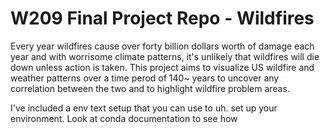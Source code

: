 # W209 Final Project Repo - Wildfires
Every year wildfires cause over forty billion dollars worth of damage each year and with worrisome climate patterns, it's unlikely that wildfires will die down unless action is taken. This project aims to visualize US wildfire and weather patterns over a time perod of 140~ years to uncover any correlation between the two and to highlight wildfire problem areas. 


I've included a env text setup that you can use to uh. set up your environment. Look at conda documentation to see how
